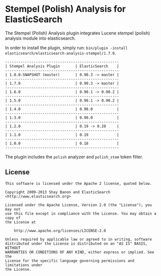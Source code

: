 Stempel (Polish) Analysis for ElasticSearch
==================================

The Stempel (Polish) Analysis plugin integrates Lucene stempel (polish) analysis module into elasticsearch.

In order to install the plugin, simply run: `bin/plugin -install elasticsearch/elasticsearch-analysis-stempel/1.7.0`.

    ----------------------------------------------------
    | Stempel Analysis Plugin       | ElasticSearch    |
    ----------------------------------------------------
    | 1.8.0-SNAPSHOT (master)       | 0.90.3 -> master |
    ----------------------------------------------------
    | 1.7.0                         | 0.90.3 -> master |
    ----------------------------------------------------
    | 1.6.0                         | 0.90.1 -> 0.90.2 |
    ----------------------------------------------------
    | 1.5.0                         | 0.90.1 -> 0.90.2 |
    ----------------------------------------------------
    | 1.4.0                         | 0.90.0           |
    ----------------------------------------------------
    | 1.3.0                         | 0.90.0           |
    ----------------------------------------------------
    | 1.2.0                         | 0.19 -> 0.20     |
    ----------------------------------------------------
    | 1.1.0                         | 0.19             |
    ----------------------------------------------------
    | 1.0.0                         | 0.18             |
    ----------------------------------------------------

The plugin includes the `polish` analyzer and `polish_stem` token filter.

License
-------

    This software is licensed under the Apache 2 license, quoted below.

    Copyright 2009-2013 Shay Banon and ElasticSearch <http://www.elasticsearch.org>

    Licensed under the Apache License, Version 2.0 (the "License"); you may not
    use this file except in compliance with the License. You may obtain a copy of
    the License at

        http://www.apache.org/licenses/LICENSE-2.0

    Unless required by applicable law or agreed to in writing, software
    distributed under the License is distributed on an "AS IS" BASIS, WITHOUT
    WARRANTIES OR CONDITIONS OF ANY KIND, either express or implied. See the
    License for the specific language governing permissions and limitations under
    the License.
